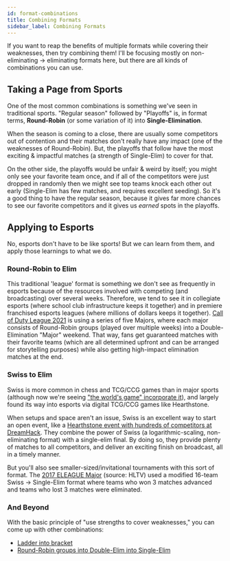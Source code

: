 ```yaml
---
id: format-combinations
title: Combining Formats
sidebar_label: Combining Formats
---
```


If you want to reap the benefits of multiple formats while covering their weaknesses, then try combining them!
I'll be focusing mostly on non-eliminating -> eliminating formats here, but there are all kinds of combinations you can use.

## Taking a Page from Sports

One of the most common combinations is something we've seen in traditional sports.
"Regular season" followed by "Playoffs" is, in format terms, **Round-Robin** (or some variation of it) into **Single-Elimination**.

When the season is coming to a close, there are usually some competitors out of contention and their matches don't really have any impact (one of the weaknesses of Round-Robin).
But, the playoffs that follow have the most exciting & impactful matches (a strength of Single-Elim) to cover for that.

On the other side, the playoffs would be unfair & weird by itself; you might only see your favorite team once, and if all of the competitors were just dropped in randomly then we might see top teams knock each other out early (Single-Elim has few matches, and requires excellent seeding).
So it's a good thing to have the regular season, because it gives far more chances to see our favorite  competitors and it gives us *earned* spots in the playoffs.

## Applying to Esports

No, esports don't have to be like sports!
But we can learn from them, and apply those learnings to what we do.

### Round-Robin to Elim

This traditional 'league' format is something we don't see as frequently in esports because of the resources involved with competing (and broadcasting) over several weeks.
Therefore, we tend to see it in collegiate esports (where school club infrastructure keeps it together) and in premiere franchised esports leagues (where millions of dollars keeps it together).
[Call of Duty League 2021](https://callofdutyleague.com/en-us/news/2021-call-of-duty-league-season-structure-details) is using a series of five Majors, where each major consists of Round-Robin groups (played over multiple weeks) into a Double-Elimination "Major" weekend.
That way, fans get guaranteed matches with their favorite teams (which are all determined upfront and can be arranged for storytelling purposes) while also getting high-impact elimination matches at the end.

### Swiss to Elim

Swiss is more common in chess and TCG/CCG games than in major sports (although now we're seeing ["the world's game" incorporate it](https://soccer.nbcsports.com/2020/12/01/champions-league-swiss-system-details/)), and largely found its way into esports via digital TCG/CCG games like Hearthstone.

When setups and space aren't an issue, Swiss is an excellent way to start an open event, like a [Hearthstone event with hundreds of competitors at DreamHack](https://playhearthstone.com/en-us/esports/tournament/hct-dreamhack-atlanta-2018/).
They combine the power of Swiss (a logarithmic-scaling, non-eliminating format) with a single-elim final.
By doing so, they provide plenty of matches to all competitors, and deliver an exciting finish on broadcast, all in a timely manner.

But you'll also see smaller-sized/invitational tournaments with this sort of format.
The [2017 ELEAGUE Major](http://static.hltv.org/images/galleries/1693-full/1483656015.2685.jpeg) (source: HLTV) used a modified 16-team Swiss -> Single-Elim format where teams who won 3 matches advanced and teams who lost 3 matches were eliminated.

### And Beyond

With the basic principle of "use strengths to cover weaknesses," you can come up with other combinations:

* [Ladder into bracket](https://smash.gg/tournament/training-mode-tournaments-21/details)
* [Round-Robin groups into Double-Elim into Single-Elim](https://esports.rocketleague.com/news/announcing-the-rlcs-x-spring-split/)
